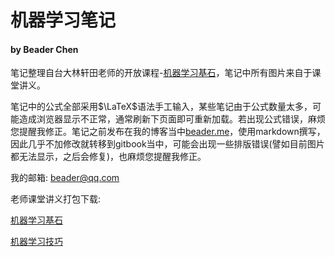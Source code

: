# 机器学习笔记
#### by Beader Chen

笔记整理自台大林轩田老师的开放课程-[机器学习基石](https://www.coursera.org/course/ntumlone)，笔记中所有图片来自于课堂讲义。

笔记中的公式全部采用$\LaTeX$语法手工输入，某些笔记由于公式数量太多，可能造成浏览器显示不正常，通常刷新下页面即可重新加载。若出现公式错误，麻烦您提醒我修正。笔记之前发布在我的博客当中[beader.me](http://beader.me)，使用markdown撰写，因此几乎不加修改就转移到gitbook当中，可能会出现一些排版错误(譬如目前图片都无法显示，之后会修复)，也麻烦您提醒我修正。

我的邮箱:
[beader@qq.com](mailto:beader@qq.com)  

老师课堂讲义打包下载:

[机器学习基石](assets/mlfoundation-handouts.zip)

[机器学习技巧](assets/mlskills-handouts.zip)
